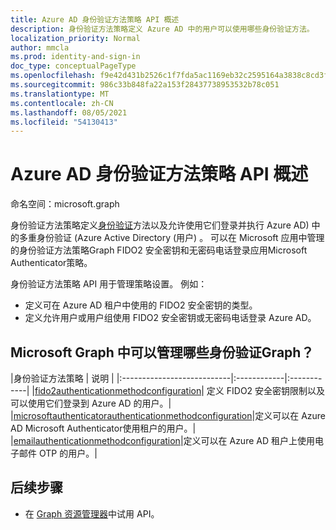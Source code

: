 ```yaml
---
title: Azure AD 身份验证方法策略 API 概述
description: 身份验证方法策略定义 Azure AD 中的用户可以使用哪些身份验证方法。
localization_priority: Normal
author: mmcla
ms.prod: identity-and-sign-in
doc_type: conceptualPageType
ms.openlocfilehash: f9e42d431b2526c1f7fda5ac1169eb32c2595164a3838c8cd3fc4f74ebeaa395
ms.sourcegitcommit: 986c33b848fa22a153f28437738953532b78c051
ms.translationtype: MT
ms.contentlocale: zh-CN
ms.lasthandoff: 08/05/2021
ms.locfileid: "54130413"
---
```

# <a name="azure-ad-authentication-methods-policies-api-overview"></a>Azure AD 身份验证方法策略 API 概述

命名空间：microsoft.graph

身份验证方法策略定义[身份验证](/azure/active-directory/authentication/concept-authentication-methods)方法以及允许使用它们登录并执行 Azure AD) 中的多重身份验证 (Azure Active Directory (用户) 。 可以在 Microsoft 应用中管理的身份验证方法策略Graph FIDO2 安全密钥和无密码电话登录应用Microsoft Authenticator策略。

身份验证方法策略 API 用于管理策略设置。 例如：

* 定义可在 Azure AD 租户中使用的 FIDO2 安全密钥的类型。
* 定义允许用户或用户组使用 FIDO2 安全密钥或无密码电话登录 Azure AD。

## <a name="what-authentication-methods-policies-can-be-managed-in-microsoft-graph"></a>Microsoft Graph 中可以管理哪些身份验证Graph？

|身份验证方法策略       | 说明 |
|:---------------------------|:------------|:------------|
|[fido2authenticationmethodconfiguration](fido2authenticationmethodconfiguration.md)| 定义 FIDO2 安全密钥限制以及可以使用它们登录到 Azure AD 的用户。|
|[microsoftauthenticatorauthenticationmethodconfiguration](microsoftauthenticatorauthenticationmethodconfiguration.md)|定义可以在 Azure AD Microsoft Authenticator使用租户的用户。|
|[emailauthenticationmethodconfiguration](emailauthenticationmethodconfiguration.md)|定义可以在 Azure AD 租户上使用电子邮件 OTP 的用户。|

## <a name="next-steps"></a>后续步骤

* 在 [Graph 资源管理器](https://developer.microsoft.com/graph/graph-explorer)中试用 API。
